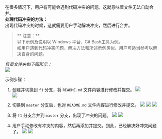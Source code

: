 在很多情况下，用户有可能会遇到代码冲突的问题。这就意味着文件无法自动合并。  
**处理代码冲突的方法：**  
出现代码冲突的时候，这就需要用户手动解决冲突，然后进行合并。

>** 注意：**  
> 以下示例及说明以 Windows 平台、Git Bash工具为例。  
> 如用户遇到代码冲突问题，解决方法和所述示例类似，用户可适当参考以解决自身的问题。

 
*目录文件夹如下图所示：*  
![](http://imgcache.tce.fsphere.cn/static/mc.qcloudimg.com/static/img/8d398b8df95d05508c6307ff0e3f9d83/2017-09-11_104043.png)

示例步骤：  

1. 创建并切换到 `f1` 分支，将 `README.md` 文件内容进行修改并提交。
![](http://imgcache.tce.fsphere.cn/static/mc.qcloudimg.com/static/img/baf28728aab9db543c5195d7881581f3/2017-09-08_173126.png)  
![](http://imgcache.tce.fsphere.cn/static/mc.qcloudimg.com/static/img/9b781c806e7b4610b8ea3e0f117fb3c4/2017-09-08_173443.png)

2. 切换到 `master` 分支后，也对 `README.md` 文件内容进行修改并提交。
![](http://imgcache.tce.fsphere.cn/static/mc.qcloudimg.com/static/img/6ffb9f7c33227b7dd2bdfefd73c192d0/2017-09-11_110646.png)
![](http://imgcache.tce.fsphere.cn/static/mc.qcloudimg.com/static/img/9e010f478dd6fe20914219c4d8c2f197/2017-09-08_171739.png)
![](http://imgcache.tce.fsphere.cn/static/mc.qcloudimg.com/static/img/7b782a29465c9ccf918e454b7bf9bd22/2017-09-08_174739.png)

3. 将 `f1` 分支合并到 `master` 分支，出现了冲突的问题。
![](http://imgcache.tce.fsphere.cn/static/mc.qcloudimg.com/static/img/d306267cedb9fb7258b463ffe9ab7132/2017-09-08_174757.png)
![](http://imgcache.tce.fsphere.cn/static/mc.qcloudimg.com/static/img/2bc9255a930111ad67146dc1eebc8b22/2017-09-08_171553.png)

4. 用户手动修改有冲突的内容，然后再添加并提交。到此，已经解决好冲突问题了。
![](http://imgcache.tce.fsphere.cn/static/mc.qcloudimg.com/static/img/ec5bccd8fe084e54301ec85f4ab389a6/2017-09-08_171410.png)
![](http://imgcache.tce.fsphere.cn/static/mc.qcloudimg.com/static/img/2db4d6226808eee8633a82f43fd95fb4/2017-09-08_175002.png)



